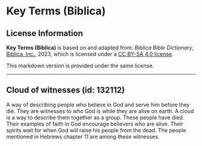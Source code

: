 # Key Terms (Biblica)

## License Information

**Key Terms (Biblica)** is based on and adapted from: _Biblica Bible Dictionary_, [Biblica, Inc.](https://www.biblica.com/), 2023, which is licensed under a [CC BY-SA 4.0 license](https://creativecommons.org/licenses/by-sa/4.0/legalcode.en).

This markdown version is provided under the same license.



--------------------------------

## Cloud of witnesses (id: 132112)

A way of describing people who believe in God and serve him before they die. They are witnesses to who God is while they are alive on earth. A cloud is a way to describe them together as a group. These people have died. Their examples of faith in God encourage believers who are alive. Their spirits wait for when God will raise his people from the dead. The people mentioned in Hebrews chapter 11 are among these witnesses.


